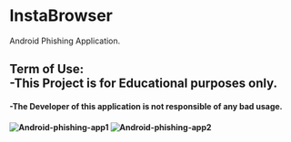 # InstaBrowser
Android Phishing Application.<br/>
<h2>Term of Use:<br/>
-This Project is for Educational purposes only.<br/><h4>
-The Developer of this application is not responsible of any bad usage.<h4>

![Android-phishing-app1](https://user-images.githubusercontent.com/47100747/112440719-43e30a00-8d68-11eb-803f-25dceee5e384.jpg)
![Android-phishing-app2](https://user-images.githubusercontent.com/47100747/112440756-4cd3db80-8d68-11eb-88a2-61595b2c9eab.jpg)



